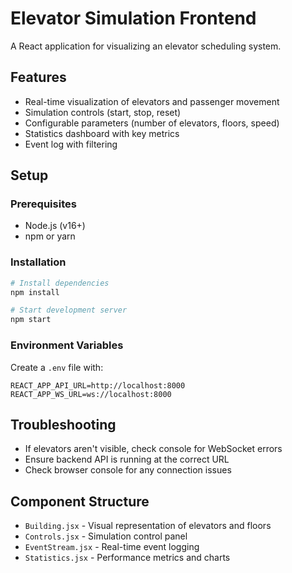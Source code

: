 # Elevator Simulation Frontend

A React application for visualizing an elevator scheduling system.

## Features

- Real-time visualization of elevators and passenger movement
- Simulation controls (start, stop, reset)
- Configurable parameters (number of elevators, floors, speed)
- Statistics dashboard with key metrics
- Event log with filtering

## Setup

### Prerequisites

- Node.js (v16+)
- npm or yarn

### Installation

```bash
# Install dependencies
npm install

# Start development server
npm start
```

### Environment Variables

Create a `.env` file with:

```
REACT_APP_API_URL=http://localhost:8000
REACT_APP_WS_URL=ws://localhost:8000
```

## Troubleshooting

- If elevators aren't visible, check console for WebSocket errors
- Ensure backend API is running at the correct URL
- Check browser console for any connection issues

## Component Structure

- `Building.jsx` - Visual representation of elevators and floors
- `Controls.jsx` - Simulation control panel
- `EventStream.jsx` - Real-time event logging
- `Statistics.jsx` - Performance metrics and charts
